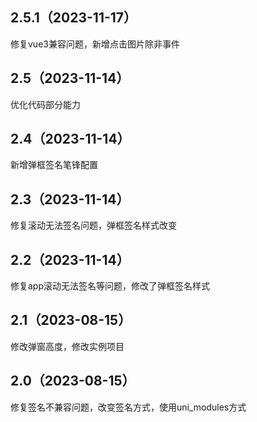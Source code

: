 ## 2.5.1（2023-11-17）
修复vue3兼容问题，新增点击图片除非事件
## 2.5（2023-11-14）
优化代码部分能力
## 2.4（2023-11-14）
新增弹框签名笔锋配置
## 2.3（2023-11-14）
修复滚动无法签名问题，弹框签名样式改变
## 2.2（2023-11-14）
修复app滚动无法签名等问题，修改了弹框签名样式
## 2.1（2023-08-15）
修改弹窗高度，修改实例项目
## 2.0（2023-08-15）
修复签名不兼容问题，改变签名方式，使用uni_modules方式
